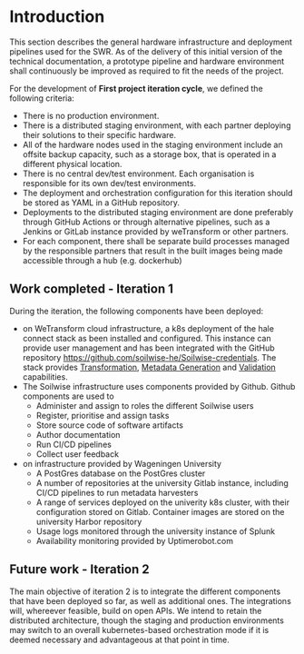 # Introduction

This section describes the general hardware infrastructure and deployment pipelines used for the SWR. As of the delivery of this initial version of the technical documentation, a prototype pipeline and hardware environment shall continuously be improved as required to fit the needs of the project.

For the development of **First project iteration cycle**, we defined the following criteria:

- There is no production environment.
- There is a distributed staging environment, with each partner deploying their solutions to their specific hardware.
- All of the hardware nodes used in the staging environment include an offsite backup capacity, such as a storage box, that is operated in a different physical location.
- There is no central dev/test environment. Each organisation is responsible for its own dev/test environments.
- The deployment and orchestration configuration for this iteration should be stored as YAML in a GitHub repository.
- Deployments to the distributed staging environment are done preferably through GitHub Actions or through alternative pipelines, such as a Jenkins or GitLab instance provided by weTransform or other partners.
- For each component, there shall be separate build processes managed by the responsible partners that result in the built images being made accessible through a hub (e.g. dockerhub)

## Work completed - Iteration 1

During the iteration, the following components have been deployed:

- on WeTransform cloud infrastructure, a k8s deployment of the hale connect stack as been installed and configured. This instance can provide user management and has been integrated with the GitHub repository <https://github.com/soilwise-he/Soilwise-credentials>. The stack provides [Transformation](../technical_components/transformation.md), [Metadata Generation](../technical_components/metadata_augmentation.md#automatic-metadata-generation) and [Validation](../technical_components/metadata_validation.md) capabilities.
- The Soilwise infrastructure uses components provided by Github. Github components are used to
  - Administer and assign to roles the different Soilwise users
  - Register, prioritise and assign tasks
  - Store source code of software artifacts
  - Author documentation
  - Run CI/CD pipelines
  - Collect user feedback
- on infrastructure provided by Wageningen University
  - A PostGres database on the PostGres cluster
  - A number of repositories at the university Gitlab instance, including CI/CD pipelines to run metadata harvesters
  - A range of services deployed on the univerity k8s cluster, with their configuration stored on Gitlab. Container images are stored on the university Harbor repository
  - Usage logs monitored through the university instance of Splunk
  - Availability monitoring provided by Uptimerobot.com

## Future work - Iteration 2

The main objective of iteration 2 is to integrate the different components that have been deployed so far, as well as additional ones. The integrations will, whereever feasible, build on open APIs. We intend to retain the distributed architecture, though the staging and production environments may switch to an overall kubernetes-based orchestration mode if it is deemed necessary and advantageous at that point in time.
